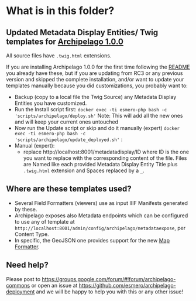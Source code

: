 # What is in this folder?

## Updated Metadata Display Entities/ Twig templates for [Archipelago 1.0.0](https://github.com/esmero/archipelago-deployment/tree/1.0.0)

All source files have `.twig.html` extensions.

If you are installing Archipelago 1.0.0 for the first time following the [README](../../README.md) you already have these, but if you are updating from RC3 or any previous version and skipped the complete installation, and/or want to update your templates manually because you did customizations, you probably want to:

* Backup (copy to a local file the Twig Source) any Metadata Display Entities you have customized.
* Run the Install script first: 
  `docker exec -ti esmero-php bash -c 'scripts/archipelago/deploy.sh'` 
  Note: This will add all the new ones and will keep your current ones untouched
* Now run the Update script or skip and do it manually (expert)
  `docker exec -ti esmero-php bash -c 'scripts/archipelago/update_deployed.sh'` :
* Manual (expert):
   - replace http://localhost:8001/metadatadisplay/ID where ID is the one you want to replace with the corresponding content of the file. Files are Named like each provided Metadata Display Entity Title plus `.twig.html` extension and Spaces replaced by a `_`.
  
## Where are these templates used? 

* Several Field Formatters (viewers) use as input IIIF Manifests generated by these. 
* Archipelago exposes also Metadata endpoints which can be configured to use any of template at 
`http://localhost:8001/admin/config/archipelago/metadataexpose`, per Content Type. 
* In specific, the GeoJSON one provides support for the new [Map Formatter](https://github.com/esmero/format_strawberryfield/blob/1.0.0/src/Plugin/Field/FieldFormatter/StrawberryMapFormatter.php).

## Need help?

Please post to https://groups.google.com/forum/#!forum/archipelago-commons or open an issue
at https://github.com/esmero/archipelago-deployment and we will be happy to help you with this
or any other issue!
